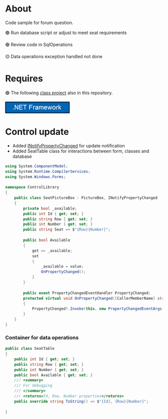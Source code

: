 ﻿# About

Code sample for forum question. 

:green_circle: Run database script or adjust to meet seat requirements

:green_circle: Review code in SqlOperations

:yellow_circle: Data operations exception handled not done

# Requires

:green_circle: The following [class project](https://github.com/karenpayneoregon/forum-questions/tree/master/ControlLibrary) also in this repository.


![net](assets/NetVersions.png)

# Control update

- Added [INotifyPropertyChanged](https://docs.microsoft.com/en-us/dotnet/api/system.componentmodel.inotifypropertychanged?view=net-5.0) for update notification
- Added SeatTable class for interactions between form, classes and database

```csharp
using System.ComponentModel;
using System.Runtime.CompilerServices;
using System.Windows.Forms;

namespace ControlLibrary
{
    public class SeatPictureBox : PictureBox, INotifyPropertyChanged
    {
        private bool _available;
        public int Id { get; set; }
        public string Row { get; set; }
        public int Number { get; set; }
        public string Seat => $"{Row}{Number}";

        public bool Available
        {
            get => _available;
            set
            {
                _available = value;
                OnPropertyChanged();
            }
        }

        public event PropertyChangedEventHandler PropertyChanged;
        protected virtual void OnPropertyChanged([CallerMemberName] string propertyName = null)
        {
            PropertyChanged?.Invoke(this, new PropertyChangedEventArgs(propertyName));
        }
    }
}
```

### Container for data operations

```csharp
public class SeatTable
{
    public int Id { get; set; }
    public string Row { get; set; }
    public int Number { get; set; }
    public bool Available { get; set; }
    /// <summary>
    /// For debugging
    /// </summary>
    /// <returns>Id, Row, Number properties</returns>
    public override string ToString() => $"{Id}, {Row}{Number}";

}
```